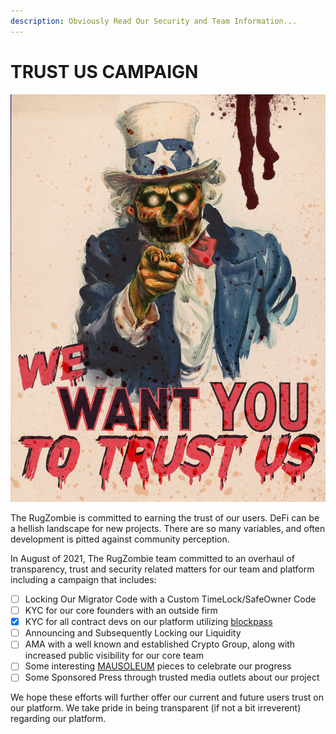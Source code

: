 ```yaml
---
description: Obviously Read Our Security and Team Information...
---
```


# TRUST US CAMPAIGN

![](../../.gitbook/assets/wewanttrust.jpg)

The RugZombie is committed to earning the trust of our users. DeFi can be a hellish landscape for new projects. There are so many variables, and often development is pitted against community perception. 

In August of 2021, The RugZombie team committed to an overhaul of transparency, trust and security related matters for our team and platform including a campaign that includes: 

* [ ] Locking Our Migrator Code with a Custom TimeLock/SafeOwner Code
* [ ] KYC for our core founders with an outside firm
* [x] KYC for all contract devs on our platform utilizing [blockpass](https://blockpass.org/)
* [ ] Announcing and Subsequently Locking our Liquidity
* [ ] AMA with a well known and established Crypto Group, along with increased public visibility for our core team
* [ ] Some interesting [MAUSOLEUM](../../basic-information/main-features/mausoleum.md) pieces to celebrate our progress
* [ ] Some Sponsored Press through trusted media outlets about our project

We hope these efforts will further offer our current and future users trust on our platform. We take pride in being transparent \(if not a bit irreverent\) regarding our platform. 

